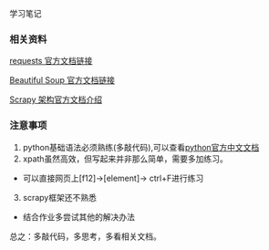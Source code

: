 学习笔记

### 相关资料

[requests 官方文档链接](https://requests.readthedocs.io/zh_CN/latest/)
 
[Beautiful Soup 官方文档链接](https://www.crummy.com/software/BeautifulSoup/bs4/doc.zh/)

[Scrapy 架构官方文档介绍](https://docs.scrapy.org/en/latest/topics/architecture.html)

### 注意事项

1. python基础语法必须熟练(多敲代码),可以查看[python官方中文文档](https://docs.python.org/zh-cn/3.7/)
2. xpath虽然高效，但写起来并非那么简单，需要多加练习。
 - 可以直接网页上[f12]->[element]-> ctrl+F进行练习
3. scrapy框架还不熟悉
 - 结合作业多尝试其他的解决办法
 
总之：多敲代码，多思考，多看相关文档。
